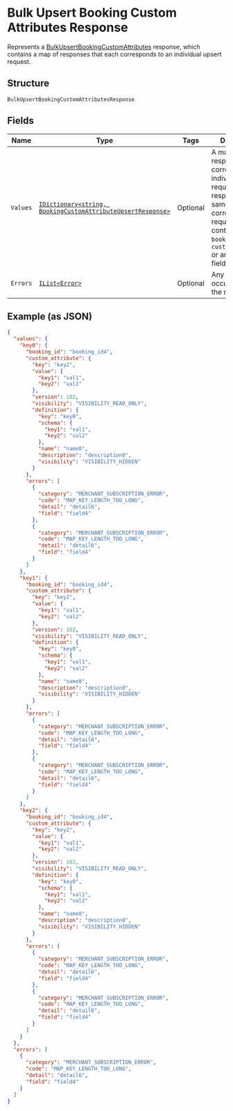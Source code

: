 
# Bulk Upsert Booking Custom Attributes Response

Represents a [BulkUpsertBookingCustomAttributes](../../doc/api/booking-custom-attributes.md#bulk-upsert-booking-custom-attributes) response,
which contains a map of responses that each corresponds to an individual upsert request.

## Structure

`BulkUpsertBookingCustomAttributesResponse`

## Fields

| Name | Type | Tags | Description |
|  --- | --- | --- | --- |
| `Values` | [`IDictionary<string, BookingCustomAttributeUpsertResponse>`](../../doc/models/booking-custom-attribute-upsert-response.md) | Optional | A map of responses that correspond to individual upsert requests. Each response has the<br>same ID as the corresponding request and contains either a `booking_id` and `custom_attribute` or an `errors` field. |
| `Errors` | [`IList<Error>`](../../doc/models/error.md) | Optional | Any errors that occurred during the request. |

## Example (as JSON)

```json
{
  "values": {
    "key0": {
      "booking_id": "booking_id4",
      "custom_attribute": {
        "key": "key2",
        "value": {
          "key1": "val1",
          "key2": "val2"
        },
        "version": 102,
        "visibility": "VISIBILITY_READ_ONLY",
        "definition": {
          "key": "key0",
          "schema": {
            "key1": "val1",
            "key2": "val2"
          },
          "name": "name0",
          "description": "description0",
          "visibility": "VISIBILITY_HIDDEN"
        }
      },
      "errors": [
        {
          "category": "MERCHANT_SUBSCRIPTION_ERROR",
          "code": "MAP_KEY_LENGTH_TOO_LONG",
          "detail": "detail6",
          "field": "field4"
        },
        {
          "category": "MERCHANT_SUBSCRIPTION_ERROR",
          "code": "MAP_KEY_LENGTH_TOO_LONG",
          "detail": "detail6",
          "field": "field4"
        }
      ]
    },
    "key1": {
      "booking_id": "booking_id4",
      "custom_attribute": {
        "key": "key2",
        "value": {
          "key1": "val1",
          "key2": "val2"
        },
        "version": 102,
        "visibility": "VISIBILITY_READ_ONLY",
        "definition": {
          "key": "key0",
          "schema": {
            "key1": "val1",
            "key2": "val2"
          },
          "name": "name0",
          "description": "description0",
          "visibility": "VISIBILITY_HIDDEN"
        }
      },
      "errors": [
        {
          "category": "MERCHANT_SUBSCRIPTION_ERROR",
          "code": "MAP_KEY_LENGTH_TOO_LONG",
          "detail": "detail6",
          "field": "field4"
        },
        {
          "category": "MERCHANT_SUBSCRIPTION_ERROR",
          "code": "MAP_KEY_LENGTH_TOO_LONG",
          "detail": "detail6",
          "field": "field4"
        }
      ]
    },
    "key2": {
      "booking_id": "booking_id4",
      "custom_attribute": {
        "key": "key2",
        "value": {
          "key1": "val1",
          "key2": "val2"
        },
        "version": 102,
        "visibility": "VISIBILITY_READ_ONLY",
        "definition": {
          "key": "key0",
          "schema": {
            "key1": "val1",
            "key2": "val2"
          },
          "name": "name0",
          "description": "description0",
          "visibility": "VISIBILITY_HIDDEN"
        }
      },
      "errors": [
        {
          "category": "MERCHANT_SUBSCRIPTION_ERROR",
          "code": "MAP_KEY_LENGTH_TOO_LONG",
          "detail": "detail6",
          "field": "field4"
        },
        {
          "category": "MERCHANT_SUBSCRIPTION_ERROR",
          "code": "MAP_KEY_LENGTH_TOO_LONG",
          "detail": "detail6",
          "field": "field4"
        }
      ]
    }
  },
  "errors": [
    {
      "category": "MERCHANT_SUBSCRIPTION_ERROR",
      "code": "MAP_KEY_LENGTH_TOO_LONG",
      "detail": "detail6",
      "field": "field4"
    }
  ]
}
```

